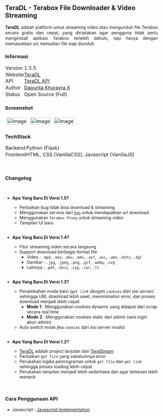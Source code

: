 ## TeraDL - Terabox File Downloader & Video Streaming

<div style="text-align:justify; line-height:1.3;"><b>TeraDL</b> adalah platform untuk streaming video atau mengunduh file Terabox secara gratis dan cepat, yang diciptakan agar pengguna tidak perlu menginstall aplikasi Terabox terlebih dahulu, tapi hanya dengan memasukkan url, kemudian file siap diunduh</div>

### Informasi

<table style="border-collapse: collapse;">
    <tr>
        <td style="border: 1px solid transparent; line-height:1.3; padding: 0px;">Version</td>
        <td style="border: 1px solid transparent; line-height:1.3; padding: 0px;">1.5.5</td>
    </tr>
    <tr>
        <td style="border: 1px solid transparent; line-height:1.3; padding: 0px;">Website</td>
        <td style="border: 1px solid transparent; line-height:1.3; padding: 0px;"><a href="https://teradl.dapuntaratya.com">TeraDL</a></td>
    </tr>
    <tr>
        <td style="border: 1px solid transparent; line-height:1.3; padding: 0px;">API</td>
        <td style="border: 1px solid transparent; line-height:1.3; padding: 0px;"><a href="https://tera123-api.vercel.app/">TeraDL API</a></td>
    </tr>
    <tr>
        <td style="border: 1px solid transparent; line-height:1.3; padding: 0px;">Author</td>
        <td style="border: 1px solid transparent; line-height:1.3; padding: 0px;"><a href="https://www.facebook.com/Dapunta.Khurayra.X">Dapunta Khurayra X</a></td>
    </tr>
    <tr>
        <td style="border: 1px solid transparent; line-height:1.3; padding: 0px;">Status</td>
        <td style="border: 1px solid transparent; line-height:1.3; padding: 0px;">Open Source (Full)</td>
    </tr>
</table>

### Screenshot

<table style="border-collapse: collapse; width: 100%; max-width: 800px; table-layout: fixed;">
    <tr>
        <td style="border: 1px solid transparent; padding: 5px; text-align: center;">
            <img src="assets/screenshot1.png" alt="Image" style="width: 100%; height: auto;">
        </td>
        <td style="border: 1px solid transparent; padding: 5px; text-align: center;">
            <img src="assets/screenshot2.png" alt="Image" style="width: 100%; height: auto;">
        </td>
        <td style="border: 1px solid transparent; padding: 5px; text-align: center;">
            <img src="assets/screenshot3.png" alt="Image" style="width: 100%; height: auto;">
        </td>
    </tr>
</table>

### TechStack

<table style="border-collapse: collapse;">
    <tr>
        <td style="border: 1px solid transparent; line-height:1.3; padding: 0px;">Backend</td>
        <td style="border: 1px solid transparent; line-height:1.3; padding: 0px;">Python (Flask)</td>
    </tr>
    <tr>
        <td style="border: 1px solid transparent; line-height:1.3; padding: 0px;">Frontend</td>
        <td style="border: 1px solid transparent; line-height:1.3; padding: 0px;">HTML, CSS (VanillaCSS), Javascript (VanillaJS)</td>
    </tr>
</table>

<br>

### Changelog

<br>

- **Apa Yang Baru Di Versi 1.5?**
    - Perbaikan bug tidak bisa download & streaming
    - Menggunakan service dari [`hnn`](https://terabox.hnn.workers.dev/) untuk mendapatkan url download
    - Menggunakan `Terabox Proxy` untuk streaming video
    - Tampilan UI baru

    <br>

- **Apa Yang Baru Di Versi 1.4?**
    - Fitur streaming video secara langsung
    - Support download berbagai format file
        - Video : `.mp4`, `.mov`, `.mkv`, `.m4v`, `.asf`, `.avi`, `.wmv`, `.m2ts`, `.3g2`
        - Gambar : `.jpg`, `.jpeg`, `.png`, `.gif`, `.webp`, `.svg`
        - Lainnya : `.pdf`, `.docx`, `.zip`, `.rar`, `.7z`

    <br>

- **Apa Yang Baru Di Versi 1.3?**
    - Penambahan mode baru *(`get link` dengan `cookies` dari sisi server)* sehingga URL download lebih awet, meminimalisir error, dan proses download menjadi lebih cepat
        - **Mode 1** : Menggunakan cookies dynamic yang didapat dari scrap secara real time
        - **Mode 2** : Menggunakan cookies static dari admin (sesi login akun admin)
    - Auto switch mode jika `cookies` dari sisi server invalid

    <br>

- **Apa Yang Baru Di Versi 1.2?**

    - [TeraDL](https://teradl.dapuntaratya.com/) adalah project lanjutan dari [TeraStream](https://terastream.dapuntaratya.com/)
    - Perbaikan `get file` yang sebelumnya error
    - Perubahan logika pemrograman untuk `get file` dan `get link` sehingga proses loading lebih cepat
    - Perubahan tampilan menjadi lebih sederhana dan agar terkesan lebih menarik

<br>

### Cara Penggunaan API

- Javascript : [Javascript Implementation](https://github.com/Dapunta/TeraDL/tree/main/api)
